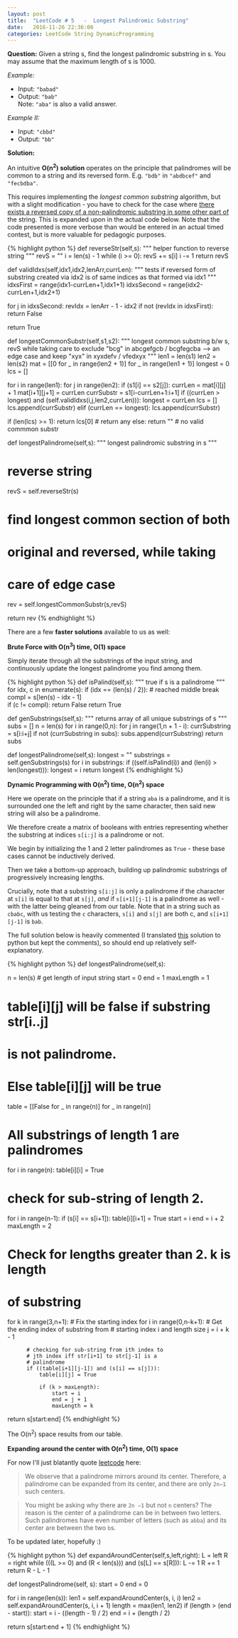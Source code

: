 ```yaml
---
layout: post
title:  "LeetCode # 5	-  Longest Palindromic Substring"
date:   2016-11-26 22:36:00
categories: LeetCode String DynamicProgramming
---
```

**Question:**
Given a string s, find the longest palindromic substring in s. You may assume that the maximum length of s is 1000.

*Example:*  
- Input: `"babad"`  
- Output: `"bab"`  
Note: `"aba"` is also a valid answer.

*Example II:*  
- Input: `"cbbd"`  
- Output: `"bb"`

**Solution:**

An intuitive **O(n<sup>2</sup>) solution** operates on the principle that palindromes will be
common to a string and its reversed form. E.g. `"bdb"` in `"abdbcef"` and `"fecbdba"`.

This requires implementing the *longest common substring* algorithm, but with a slight
modification - you have to check for the case where [there exists a reversed copy of a non-palindromic substring in some other part of](https://leetcode.com/articles/longest-palindromic-substring/#approach-3-dynamic-programming-accepted) the string. This is expanded upon in the actual code below. Note that the code presented
is more verbose than would be entered in an actual timed contest, but is more valuable for
pedagogic purposes.

{% highlight python %}
def reverseStr(self,s):
  """ helper function to reverse string """
  revS = ""
  i = len(s) - 1
  while (i >= 0):
      revS += s[i]
      i -= 1
  return revS

def validIdxs(self,idx1,idx2,lenArr,currLen):
  """
  tests if reversed form of substring created
  via idx2 is of same indices as that formed
  via idx1
  """
  idxsFirst = range(idx1-currLen+1,idx1+1)
  idxsSecond = range(idx2-currLen+1,idx2+1)

  for j in idxsSecond:
      revIdx = lenArr - 1 - idx2
      if not (revIdx in idxsFirst):
          return False

  return True


def longestCommonSubstr(self,s1,s2):
  """
  longest common substring b/w s, revS
  while taking care to exclude "bcg" in
  abcgefgcb / bcgfegcba --> an edge case
  and keep "xyx" in xyxdefv / vfedxyx
  """
  len1 = len(s1)
  len2 = len(s2)
  mat = [[0 for _ in range(len2 + 1)] for _ in range(len1 + 1)]
  longest = 0
  lcs = []

  for i in range(len1):
      for j in range(len2):
          if (s1[i] == s2[j]):
              currLen = mat[i][j] + 1
              mat[i+1][j+1] = currLen
              currSubstr = s1[i-currLen+1:i+1]
              if ((currLen > longest) and (self.validIdxs(i,j,len2,currLen))):
                  longest = currLen
                  lcs = []
                  lcs.append(currSubstr)
              elif (currLen == longest):
                  lcs.append(currSubstr)

  if (len(lcs) >= 1):
      return lcs[0]       # return any
  else:
      return ""     # no valid commmon substr

def longestPalindrome(self,s):
  """ longest palindromic substring in s """

  # reverse string
  revS = self.reverseStr(s)

  # find longest common section of both
  # original and reversed, while taking
  # care of edge case
  rev = self.longestCommonSubstr(s,revS)

  return rev
{% endhighlight %}

There are a few **faster solutions** available to us as well:

**Brute Force with O(n<sup>3</sup>) time, O(1) space**

Simply iterate through all the substrings of the input string, and
continuously update the longest palindrome you find among them.

{% highlight python %}
def isPalind(self,s):
    """ true if s is a palindrome """
    for idx, c in enumerate(s):
      if (idx == (len(s) / 2)):       # reached middle
        break
      compl = s[len(s) - idx - 1]   
      if (c != compl):
        return False
    return True

def genSubstrings(self,s):
  """ returns array of all unique substrings of s """
  subs = []
  n = len(s)
  for i in range(0,n):
    for j in range(1,n + 1 - i):
      currSubstring = s[i:i+j]
      if not (currSubstring in subs):
        subs.append(currSubstring)
  return subs

def longestPalindrome(self,s):
  longest = ""
  substrings = self.genSubstrings(s)
  for i in substrings:
    if ((self.isPalind(i)) and (len(i) > len(longest))):
      longest = i
  return longest
{% endhighlight %}

**Dynamic Programming with O(n<sup>2</sup>) time, O(n<sup>2</sup>) space**

Here we operate on the principle that if a string `aba` is a palindrome, and it is
surrounded one the left and right by the same character, then said new string will also
be a palindrome.

We therefore create a matrix of booleans with entries representing whether the
substring at indices `s[i:j]` is a palindrome or not.

We begin by initializing the 1 and 2 letter palindromes as `True` - these base cases
cannot be inductively derived.

Then we take a bottom-up approach, building up palindromic substrings of progressively
increasing lengths.

Crucially, note that a substring `s[i:j]` is only a palindrome if the character at `s[i]` is
equal to that at `s[j]`, *and* if `s[i+1][j-1]` is a palindrome as well - with the latter being
gleaned from our table. Note that in a string such as `cbabc`, with us testing the `c` characters,
`s[i]` and `s[j]` are both c, and `s[i+1][j-1]` is `bab`.

The full solution below is heavily commented (I translated [this](http://www.geeksforgeeks.org/dynamic-programming-set-12-longest-palindromic-subsequence/) solution to python but kept the comments), so should end up relatively self-explanatory.

{% highlight python %}
def longestPalindrome(self,s):

  n = len(s)  # get length of input string
  start = 0
  end = 1
  maxLength = 1

  # table[i][j] will be false if substring str[i..j]
  # is not palindrome.
  # Else table[i][j] will be true
  table = [[False for _ in range(n)] for _ in range(n)]

  # All substrings of length 1 are palindromes
  for i in range(n):
      table[i][i] = True

  # check for sub-string of length 2.
  for i in range(n-1):
      if (s[i] == s[i+1]):
          table[i][i+1] = True
          start = i
          end = i + 2
          maxLength = 2

  # Check for lengths greater than 2. k is length
  # of substring
  for k in range(3,n+1):
      # Fix the starting index
      for i in range(0,n-k+1):
          # Get the ending index of substring from
          # starting index i and length size
          j = i + k - 1

          # checking for sub-string from ith index to
          # jth index iff str[i+1] to str[j-1] is a
          # palindrome
          if ((table[i+1][j-1]) and (s[i] == s[j])):
              table[i][j] = True

              if (k > maxLength):
                  start = i
                  end = j + 1
                  maxLength = k

  return s[start:end]
{% endhighlight %}

The O(n<sup>2</sup>) space results from our table.

**Expanding around the center with O(n<sup>2</sup>) time, O(1) space**

For now I'll just blatantly quote [leetcode]() here:

> We observe that a palindrome mirrors around its center. Therefore, a palindrome can be expanded from its center, and there are only `2n−1` such centers.

>You might be asking why there are `2n −1` but not `n` centers? The reason is the center of a palindrome can be in between two letters. Such palindromes have even number of letters (such as `abba`) and its center are between the two `b`s.


To be updated later, hopefully :)

{% highlight python %}
def expandAroundCenter(self,s,left,right):
  L = left
  R = right
  while (((L >= 0) and (R < len(s))) and (s[L] == s[R])):
      L -= 1
      R += 1
  return R - L - 1

def longestPalindrome(self, s):
  start = 0
  end = 0

  for i in range(len(s)):
      len1 = self.expandAroundCenter(s, i, i)
      len2 = self.expandAroundCenter(s, i, i + 1)
      length = max(len1, len2)
      if (length > (end - start)):
          start = i - ((length - 1) / 2)
          end = i + (length / 2)

  return s[start:end + 1]
{% endhighlight %}
